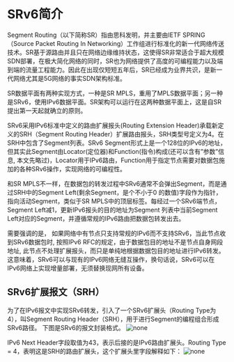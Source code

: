 # SRv6简介

Segment Routing（以下简称SR）指由思科发明，并主要由IETF SPRING（Source Packet Routing In Networking）工作组进行标准化的新一代网络传送技术。SR基于源路由并且只在网络边缘维持状态，这使得SR非常适合于超大规模SDN部署，在极大简化网络的同时，SR也为网络提供了高度的可编程能力以及端到端的流量工程能力。因此在出现仅短短五年后，SR已经成为业界共识，是新一代网络尤其是5G网络的事实SDN架构标准。

SR数据平面有两种实现方式，一种是SR MPLS，重用了MPLS数据平面；另一种是SRv6，使用IPv6数据平面。SR架构可以运行在这两种数据平面上，这是自SR提出第一天起就确立的原则。

SRv6采用IPv6标准中定义的路由扩展报头(Routing Extension Header)承载新定义的SRH（Segment Routing Header）扩展路由报头，SRH类型号定义为4。在SRH中包含了Segment列表。SRv6 Segment形式上是一个128位的IPv6的地址，但其实此Segment由Locator(定位器)和Function(指令)构成(还可以含有”参数”信息, 本文先略过)，Locator用于IPv6路由，Function用于指定节点需要对数据包施加的各种SRv6操作，实现网络的可编程性。

和SR MPLS不一样，在数据包的转发过程中SRv6通常不会弹出Segment，而是通过SRH中的Segment Left(剩余Segment，是个不小于0 的数值)字段作为指针，指向活动Segment，类似于SR MPLS中的顶层标签。每经过一个SRv6端节点，Segment Left减1，更新IPv6报头的目的地址为Segment 列表中当前Segment Left对应的Segment，并遵循常规的IPv6路由把数据包转发出去。

需要强调的是， 如果网络中有节点只支持常规的IPv6而不支持SRv6，当此节点收到SRv6数据包时, 按照IPv6 RFC的规定，由于数据包目的地址不是节点自身网段地址, 此节点不处理扩展报头，而只是单纯地根据数据包目的地址进行IPv6转发。这意味着，SRv6可以与现有的IPv6网络无缝互操作，换句话说，SRv6可以在IPv6网络上实现增量部署，无须替换现网所有设备。

## SRv6扩展报文（SRH）

为了在IPv6报文中实现SRv6转发，引入了一个SRv6扩展头（Routing Type为4），叫Segment Routing Header（SRH），用于进行Segment的编程组合形成SRv6路径。
下图是SRv6的报文封装格式。
![none]()

IPv6 Next Header字段取值为43，表示后接的是IPv6路由扩展头。Routing Type = 4，表明这是SRH的路由扩展头，这个扩展头里字段解释如下：
![none]()